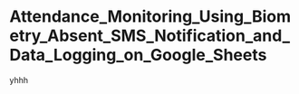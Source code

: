 # Attendance_Monitoring_Using_Biometry_Absent_SMS_Notification_and_Data_Logging_on_Google_Sheets
yhhh
